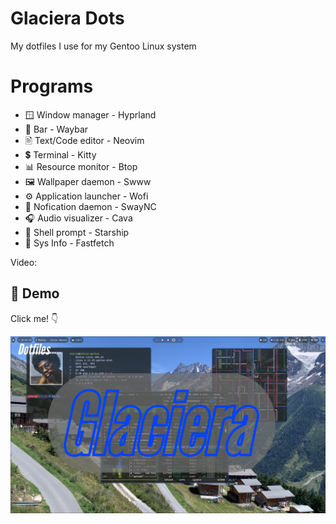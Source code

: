 # Glaciera Dots

My dotfiles I use for my Gentoo Linux system

# Programs
- 🪟 Window manager - Hyprland
- 📏 Bar - Waybar
- 🖹  Text/Code editor - Neovim
- 💲 Terminal - Kitty
- 📊 Resource monitor - Btop
- 🖼️ Wallpaper daemon - Swww
- ⚙️ Application launcher - Wofi
- 🔔 Nofication daemon - SwayNC
- 🎧 Audio visualizer - Cava
- 🚀 Shell prompt - Starship
- 🐧 Sys Info - Fastfetch


Video:

## 🎥 Demo
Click me! 👇

[![Watch the demo](https://github.com/Chiron8/Glaciera-Dots/blob/master/Untitled.png)](https://www.youtube.com/watch?v=iyI5Qn-g230)
